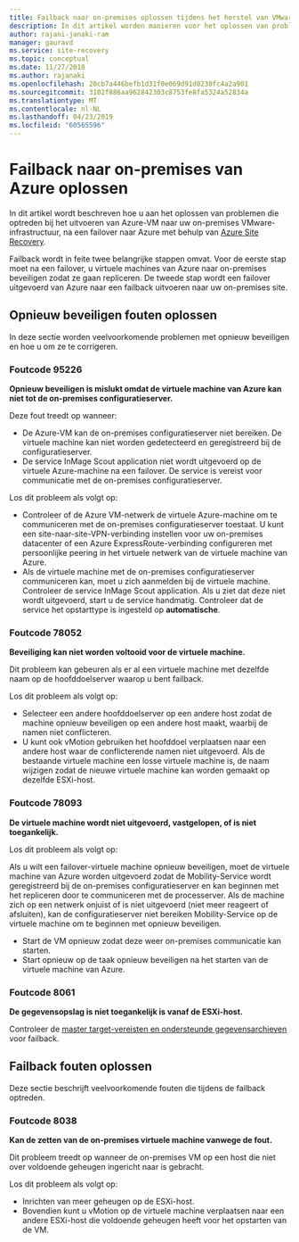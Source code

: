 ```yaml
---
title: Failback naar on-premises oplossen tijdens het herstel van VMware-VM na noodgevallen naar Azure met Azure Site Recovery | Microsoft Docs
description: In dit artikel worden manieren voor het oplossen van problemen met failback en opnieuw beveiligen tijdens het herstel van VMware-VM na noodgevallen naar Azure met Azure Site Recovery beschreven.
author: rajani-janaki-ram
manager: gauravd
ms.service: site-recovery
ms.topic: conceptual
ms.date: 11/27/2018
ms.author: rajanaki
ms.openlocfilehash: 20cb7a446befb1d31f0e069d91d0230fc4a2a901
ms.sourcegitcommit: 3102f886aa962842303c8753fe8fa5324a52834a
ms.translationtype: MT
ms.contentlocale: nl-NL
ms.lasthandoff: 04/23/2019
ms.locfileid: "60565596"
---
```

# <a name="troubleshoot-failback-to-on-premises-from-azure"></a>Failback naar on-premises van Azure oplossen

In dit artikel wordt beschreven hoe u aan het oplossen van problemen die optreden bij het uitvoeren van Azure-VM naar uw on-premises VMware-infrastructuur, na een failover naar Azure met behulp van [Azure Site Recovery](site-recovery-overview.md).

Failback wordt in feite twee belangrijke stappen omvat. Voor de eerste stap moet na een failover, u virtuele machines van Azure naar on-premises beveiligen zodat ze gaan repliceren. De tweede stap wordt een failover uitgevoerd van Azure naar een failback uitvoeren naar uw on-premises site.

## <a name="troubleshoot-reprotection-errors"></a>Opnieuw beveiligen fouten oplossen

In deze sectie worden veelvoorkomende problemen met opnieuw beveiligen en hoe u om ze te corrigeren.

### <a name="error-code-95226"></a>Foutcode 95226

**Opnieuw beveiligen is mislukt omdat de virtuele machine van Azure kan niet tot de on-premises configuratieserver.**

Deze fout treedt op wanneer:

* De Azure-VM kan de on-premises configuratieserver niet bereiken. De virtuele machine kan niet worden gedetecteerd en geregistreerd bij de configuratieserver.
* De service InMage Scout application niet wordt uitgevoerd op de virtuele Azure-machine na een failover. De service is vereist voor communicatie met de on-premises configuratieserver.

Los dit probleem als volgt op:

* Controleer of de Azure VM-netwerk de virtuele Azure-machine om te communiceren met de on-premises configuratieserver toestaat. U kunt een site-naar-site-VPN-verbinding instellen voor uw on-premises datacenter of een Azure ExpressRoute-verbinding configureren met persoonlijke peering in het virtuele netwerk van de virtuele machine van Azure.
* Als de virtuele machine met de on-premises configuratieserver communiceren kan, moet u zich aanmelden bij de virtuele machine. Controleer de service InMage Scout application. Als u ziet dat deze niet wordt uitgevoerd, start u de service handmatig. Controleer dat de service het opstarttype is ingesteld op **automatische**.

### <a name="error-code-78052"></a>Foutcode 78052

**Beveiliging kan niet worden voltooid voor de virtuele machine.**

Dit probleem kan gebeuren als er al een virtuele machine met dezelfde naam op de hoofddoelserver waarop u bent failback.

Los dit probleem als volgt op:

* Selecteer een andere hoofddoelserver op een andere host zodat de machine opnieuw beveiligen op een andere host maakt, waarbij de namen niet conflicteren.
* U kunt ook vMotion gebruiken het hoofddoel verplaatsen naar een andere host waar de conflicterende namen niet uitgevoerd. Als de bestaande virtuele machine een losse virtuele machine is, de naam wijzigen zodat de nieuwe virtuele machine kan worden gemaakt op dezelfde ESXi-host.


### <a name="error-code-78093"></a>Foutcode 78093

**De virtuele machine wordt niet uitgevoerd, vastgelopen, of is niet toegankelijk.**

Los dit probleem als volgt op:

Als u wilt een failover-virtuele machine opnieuw beveiligen, moet de virtuele machine van Azure worden uitgevoerd zodat de Mobility-Service wordt geregistreerd bij de on-premises configuratieserver en kan beginnen met het repliceren door te communiceren met de processerver. Als de machine zich op een netwerk onjuist of is niet uitgevoerd (niet meer reageert of afsluiten), kan de configuratieserver niet bereiken Mobility-Service op de virtuele machine om te beginnen met opnieuw beveiligen.

* Start de VM opnieuw zodat deze weer on-premises communicatie kan starten.
* Start opnieuw op de taak opnieuw beveiligen na het starten van de virtuele machine van Azure.

### <a name="error-code-8061"></a>Foutcode 8061

**De gegevensopslag is niet toegankelijk is vanaf de ESXi-host.**

Controleer de [master target-vereisten en ondersteunde gegevensarchieven](vmware-azure-reprotect.md#deploy-a-separate-master-target-server) voor failback.


## <a name="troubleshoot-failback-errors"></a>Failback fouten oplossen

Deze sectie beschrijft veelvoorkomende fouten die tijdens de failback optreden.

### <a name="error-code-8038"></a>Foutcode 8038

**Kan de zetten van de on-premises virtuele machine vanwege de fout.**

Dit probleem treedt op wanneer de on-premises VM op een host die niet over voldoende geheugen ingericht naar is gebracht. 

Los dit probleem als volgt op:

* Inrichten van meer geheugen op de ESXi-host.
* Bovendien kunt u vMotion op de virtuele machine verplaatsen naar een andere ESXi-host die voldoende geheugen heeft voor het opstarten van de VM.

